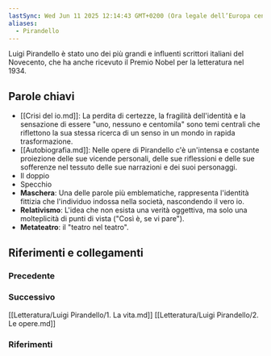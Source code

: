 ```yaml
---
lastSync: Wed Jun 11 2025 12:14:43 GMT+0200 (Ora legale dell’Europa centrale)
aliases:
  - Pirandello
---
```

Luigi Pirandello è stato uno dei più grandi e influenti scrittori italiani del Novecento, che ha anche ricevuto il Premio Nobel per la letteratura nel 1934.

## Parole chiavi
- [[Crisi del io.md]]: La perdita di certezze, la fragilità dell'identità e la sensazione di essere "uno, nessuno e centomila" sono temi centrali che riflettono la sua stessa ricerca di un senso in un mondo in rapida trasformazione.
- [[Autobiografia.md]]: Nelle opere di Pirandello c'è un'intensa e costante proiezione delle sue vicende personali, delle sue riflessioni e delle sue sofferenze nel tessuto delle sue narrazioni e dei suoi personaggi.
- Il doppio
- Specchio
- **Maschera**: Una delle parole più emblematiche, rappresenta l'identità fittizia che l'individuo indossa nella società, nascondendo il vero io.
- **Relativismo**: L'idea che non esista una verità oggettiva, ma solo una molteplicità di punti di vista ("Così è, se vi pare").
- **Metateatro**: il "teatro nel teatro".



## Riferimenti e collegamenti
### Precedente


### Successivo
[[Letteratura/Luigi Pirandello/1. La vita.md]]
[[Letteratura/Luigi Pirandello/2. Le opere.md]]

### Riferimenti
